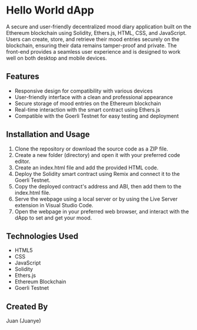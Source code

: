 # Hello World dApp

A secure and user-friendly decentralized mood diary application built on the Ethereum blockchain using Solidity, Ethers.js, HTML, CSS, and JavaScript. Users can create, store, and retrieve their mood entries securely on the blockchain, ensuring their data remains tamper-proof and private. The front-end provides a seamless user experience and is designed to work well on both desktop and mobile devices.

## Features
- Responsive design for compatibility with various devices
- User-friendly interface with a clean and professional appearance
- Secure storage of mood entries on the Ethereum blockchain
- Real-time interaction with the smart contract using Ethers.js
- Compatible with the Goerli Testnet for easy testing and deployment

## Installation and Usage
1. Clone the repository or download the source code as a ZIP file.
2. Create a new folder (directory) and open it with your preferred code editor.
3. Create an index.html file and add the provided HTML code.
4. Deploy the Solidity smart contract using Remix and connect it to the Goerli Testnet.
5. Copy the deployed contract's address and ABI, then add them to the index.html file.
6. Serve the webpage using a local server or by using the Live Server extension in Visual Studio Code.
7. Open the webpage in your preferred web browser, and interact with the dApp to set and get your mood.

## Technologies Used
- HTML5
- CSS
- JavaScript
- Solidity
- Ethers.js
- Ethereum Blockchain
- Goerli Testnet

## Created By
Juan (Juanye)
